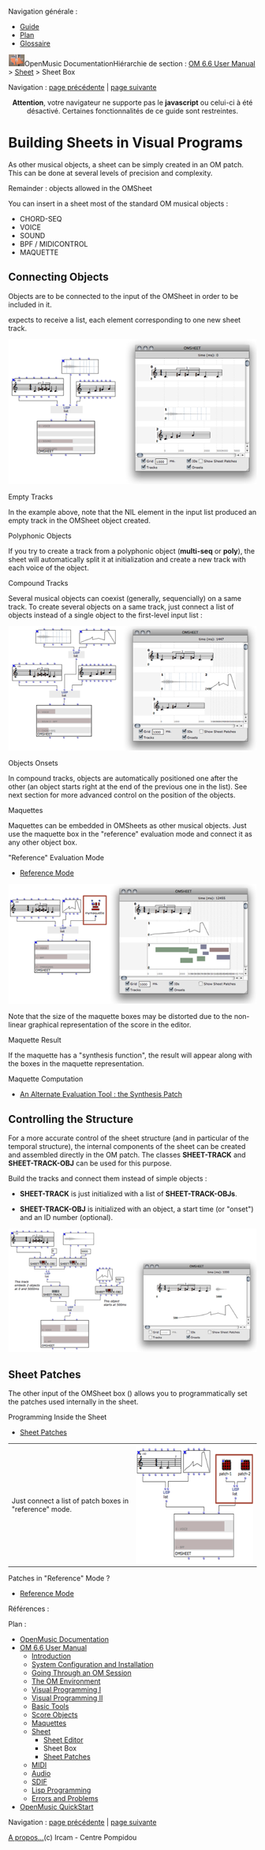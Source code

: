 <div id="tplf" class="tplPage">

<div id="tplh">

<span class="hidden">Navigation générale : </span>

  - [<span>Guide</span>](OM-Documentation.md)
  - [<span>Plan</span>](OM-Documentation_1.md)
  - [<span>Glossaire</span>](OM-Documentation_2.md)

</div>

<div id="tplt">

![empty.gif](../tplRes/page/empty.gif)![logoom1.png](../res/logoom1.png)<span class="tplTi">OpenMusic
Documentation</span><span class="sw_outStack_navRoot"><span class="hidden">Hiérarchie
de section : </span>[<span>OM 6.6 User
Manual</span>](OM-User-Manual.md)<span class="stkSep"> \>
</span>[<span>Sheet</span>](Sheet.md)<span class="stkSep"> \>
</span><span class="stkSel_yes"><span>Sheet Box</span></span></span>

</div>

<div class="tplNav">

<span class="hidden">Navigation : </span>[<span>page
précédente</span>](Sheet-Editor.md "page précédente(Sheet Editor)")<span class="hidden">
| </span>[<span>page
suivante</span>](Sheet-Patch.md "page suivante(Sheet Patches)")

</div>

<div id="tplc" class="tplc_out_yes">

<div style="text-align: center;">

**Attention**, votre navigateur ne supporte pas le **javascript** ou
celui-ci à été désactivé. Certaines fonctionnalités de ce guide sont
restreintes.

</div>

<div class="headCo">

# <span>Building Sheets in Visual Programs</span>

<div class="headCo_co">

<div>

<div class="infobloc">

<div class="txt">

As other musical objects, a sheet can be simply created in an OM patch.
This can be done at several levels of precision and complexity.

</div>

</div>

<div class="bloc complement">

<div class="bloc_ti complement_ti">

<span>Remainder : objects allowed in the OMSheet</span>

</div>

<div class="txt">

You can insert in a sheet most of the standard OM musical objects :

  - <span>CHORD-SEQ</span>
  - <span>VOICE</span>
  - <span>SOUND</span>
  - <span>BPF / MIDICONTROL</span>
  - <span>MAQUETTE</span>

</div>

</div>

<div class="part">

## <span>Connecting Objects</span>

<div class="part_co">

<div class="infobloc">

<div class="txt">

Objects are to be connected to the input of the OMSheet in order to be
included in it.

expects to receive a list, each element corresponding to one new sheet
track.

</div>

<div class="caption">

<div class="caption_co">

[![make-sheet\_1.png](../res/make-sheet_1.png)](../res/make-sheet.png "Cliquez pour agrandir")

</div>

</div>

</div>

<div class="bloc note">

<div class="bloc_ti note_ti">

<span>Empty Tracks</span>

</div>

<div class="txt">

In the example above, note that the NIL element in the input list
produced an empty track in the OMSheet object created.

</div>

</div>

<div class="bloc complement">

<div class="bloc_ti complement_ti">

<span>Polyphonic Objects</span>

</div>

<div class="txt">

If you try to create a track from a polyphonic object (**multi-seq** or
**poly**), the sheet will automatically split it at initialization and
create a new track with each voice of the object.

</div>

</div>

<div class="infobloc">

<div class="infobloc_ti">

<span>Compound Tracks</span>

</div>

<div class="txt">

Several musical objects can coexist (generally, sequencially) on a same
track. To create several objects on a same track, just connect a list of
objects instead of a single object to the first-level input list :

</div>

<div class="caption">

<div class="caption_co">

[![make-sheet-2\_1.png](../res/make-sheet-2_1.png)](../res/make-sheet-2.png "Cliquez pour agrandir")

</div>

</div>

</div>

<div class="bloc note">

<div class="bloc_ti note_ti">

<span>Objects Onsets</span>

</div>

<div class="txt">

In compound tracks, objects are automatically positioned one after the
other (an object starts right at the end of the previous one in the
list). See next section for more advanced control on the position of the
objects.

</div>

</div>

<div class="bloc complement">

<div class="bloc_ti complement_ti">

<span>Maquettes</span>

</div>

<div class="txt">

Maquettes can be embedded in OMSheets as other musical objects. Just use
the maquette box in the "reference" evaluation mode and connect it as
any other object box.

</div>

<div class="linkSet">

<div class="linkSet_ti">

<span>"Reference" Evaluation Mode</span>

</div>

<div class="linkUL">

  - [<span>Reference Mode</span>](RefMode.md)

</div>

</div>

<div class="caption">

<div class="caption_co">

[![sheet-maq\_1.png](../res/sheet-maq_1.png)](../res/sheet-maq.png "Cliquez pour agrandir")

</div>

</div>

<div class="txt">

Note that the size of the maquette boxes may be distorted due to the
non-linear graphical representation of the score in the editor.

</div>

</div>

<div class="bloc complement">

<div class="bloc_ti complement_ti">

<span>Maquette Result</span>

</div>

<div class="txt">

If the maquette has a "synthesis function", the result will appear along
with the boxes in the maquette representation.

</div>

<div class="linkSet">

<div class="linkSet_ti">

<span>Maquette Computation</span>

</div>

<div class="linkUL">

  - [<span>An Alternate Evaluation Tool : the Synthesis
    Patch</span>](Synthpatchprog.md)

</div>

</div>

</div>

</div>

</div>

<div class="part">

## <span>Controlling the Structure</span>

<div class="part_co">

<div class="infobloc">

<div class="txt">

For a more accurate control of the sheet structure (and in particular of
the temporal structure), the internal components of the sheet can be
created and assembled directly in the OM patch. The classes
**SHEET-TRACK** and **SHEET-TRACK-OBJ** can be used for this purpose.

Build the tracks and connect them instead of simple objects :

  - **SHEET-TRACK** is just initialized with a list of
    **SHEET-TRACK-OBJs**.

  - **SHEET-TRACK-OBJ** is initialized with an object, a start time (or
    "onset") and an ID number (optional).

</div>

<div class="caption">

<div class="caption_co">

[![sheet-track-objs\_1.png](../res/sheet-track-objs_1.png)](../res/sheet-track-objs.png "Cliquez pour agrandir")

</div>

</div>

</div>

</div>

</div>

<div class="part">

## <span>Sheet Patches</span>

<div class="part_co">

<div class="infobloc">

<div class="txt">

The other input of the OMSheet box () allows you to programmatically set
the patches used internally in the sheet.

</div>

<div class="linkSet">

<div class="linkSet_ti">

<span>Programming Inside the Sheet</span>

</div>

<div class="linkUL">

  - [<span>Sheet Patches</span>](Sheet-Patch.md)

</div>

</div>

<div class="txtRes">

<table>
<colgroup>
<col style="width: 50%" />
<col style="width: 50%" />
</colgroup>
<tbody>
<tr class="odd">
<td><div class="dk_txtRes_txt txt">
<p>Just connect a list of patch boxes in "reference" mode.</p>
</div></td>
<td><div class="caption">
<div class="caption_co">
<a href="../res/sheet-patch-box.png" class="overLnk" title="Cliquez pour agrandir"><img src="../res/sheet-patch-box_1.png" width="300" height="241" alt="sheet-patch-box_1.png" /></a>
</div>
</div></td>
</tr>
</tbody>
</table>

</div>

<div class="linkSet">

<div class="linkSet_ti">

<span>Patches in "Reference" Mode ?</span>

</div>

<div class="linkUL">

  - [<span>Reference Mode</span>](RefMode.md)

</div>

</div>

</div>

</div>

</div>

</div>

</div>

</div>

<span class="hidden">Références : </span>

</div>

<div id="tplo" class="tplo_out_yes">

<div class="tplOTp">

<div class="tplOBm">

<div id="mnuFrm">

<span class="hidden">Plan :</span>

<div id="mnuFrmUp" onmouseout="menuScrollTiTask.fSpeed=0;" onmouseover="if(menuScrollTiTask.fSpeed&gt;=0) {menuScrollTiTask.fSpeed=-2; scTiLib.addTaskNow(menuScrollTiTask);}" onclick="menuScrollTiTask.fSpeed-=2;" style="display: none;">

<span id="mnuFrmUpLeft">[](#)</span><span id="mnuFrmUpCenter"></span><span id="mnuFrmUpRight"></span>

</div>

<div id="mnuScroll">

  - [<span>OpenMusic Documentation</span>](OM-Documentation.md)
  - [<span>OM 6.6 User Manual</span>](OM-User-Manual.md)
      - [<span>Introduction</span>](00-Sommaire.md)
      - [<span>System Configuration and
        Installation</span>](Installation.md)
      - [<span>Going Through an OM Session</span>](Goingthrough.md)
      - [<span>The OM Environment</span>](Environment.md)
      - [<span>Visual Programming I</span>](BasicVisualProgramming.md)
      - [<span>Visual Programming
        II</span>](AdvancedVisualProgramming.md)
      - [<span>Basic Tools</span>](BasicObjects.md)
      - [<span>Score Objects</span>](ScoreObjects.md)
      - [<span>Maquettes</span>](Maquettes.md)
      - [<span>Sheet</span>](Sheet.md)
          - [<span>Sheet Editor</span>](Sheet-Editor.md)
          - <span id="i3" class="outLeftSel_yes"><span>Sheet
            Box</span></span>
          - [<span>Sheet Patches</span>](Sheet-Patch.md)
      - [<span>MIDI</span>](MIDI.md)
      - [<span>Audio</span>](Audio.md)
      - [<span>SDIF</span>](SDIF.md)
      - [<span>Lisp Programming</span>](Lisp.md)
      - [<span>Errors and Problems</span>](errors.md)
  - [<span>OpenMusic QuickStart</span>](QuickStart-Chapters.md)

</div>

<div id="mnuFrmDown" onmouseout="menuScrollTiTask.fSpeed=0;" onmouseover="if(menuScrollTiTask.fSpeed&lt;=0) {menuScrollTiTask.fSpeed=2; scTiLib.addTaskNow(menuScrollTiTask);}" onclick="menuScrollTiTask.fSpeed+=2;" style="display: none;">

<span id="mnuFrmDownLeft">[](#)</span><span id="mnuFrmDownCenter"></span><span id="mnuFrmDownRight"></span>

</div>

</div>

</div>

</div>

</div>

<div class="tplNav">

<span class="hidden">Navigation : </span>[<span>page
précédente</span>](Sheet-Editor.md "page précédente(Sheet Editor)")<span class="hidden">
| </span>[<span>page
suivante</span>](Sheet-Patch.md "page suivante(Sheet Patches)")

</div>

<div id="tplb">

[<span>A propos...</span>](OM-Documentation_3.md)(c) Ircam - Centre
Pompidou

</div>

</div>
